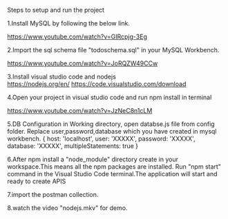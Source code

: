 
Steps to setup and run the project

1.Install MySQL by following the below link.

https://www.youtube.com/watch?v=GIRcpjg-3Eg

2.Import the sql schema file "todoschema.sql" in your MySQL Workbench.

https://www.youtube.com/watch?v=JoRQZW49CCw

3.Install visual studio code and nodejs  
https://nodejs.org/en/
https://code.visualstudio.com/download

4.Open your project in visual studio code and run npm install in terminal

https://www.youtube.com/watch?v=JzNeC8n1cLM

5.DB Configuration in Working directory, open databse.js file from config folder.
Replace user,password,database which you have created in mysql workbench.
{
host: 'localhost',
user: 'XXXXX',
password: 'XXXXX',
database: 'XXXXX',
multipleStatements: true
}

6.After npm install a "node_module" directory create in your workspace.This means all the npm packages are installed.
Run "npm start" command in the Visual Studio Code terminal.The application will start and ready to create APIS

7.import the postman collection.

8.watch the video "nodejs.mkv" for demo.

 
